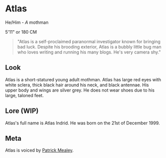 # Atlas
He/Him - *A* mothman

5'11" or 180 CM

> "Atlas is a self-proclaimed paranormal investigator known for bringing bad luck. Despite his brooding exterior, Atlas is a bubbly little bug man who loves writing and running his many blogs. He's very camera shy."

## Look
Atlas is a short-statured young adult mothman. Atlas has large red eyes with white sclera, thick black hair around his neck, and black antennae. His upper body and wings are silver grey. He does not wear shoes due to his large, taloned feet. 

## Lore (WIP)
Atlas's full name is Atlas Indrid. He was born on the 21st of December 1999.
## Meta
Atlas is voiced by [Patrick Mealey](https://x.com/PatMikeVA).
